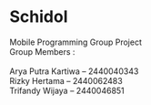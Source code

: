 # Schidol
Mobile Programming Group Project
<br>
Group Members :  
<br>
Arya Putra Kartiwa – 2440040343 
<br>
Rizky Hertama – 2440062483 
<br>
Trifandy Wijaya – 2440046851 
